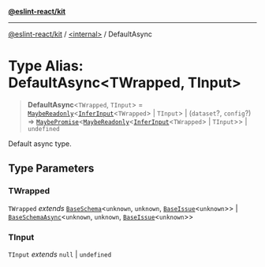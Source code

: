 [**@eslint-react/kit**](../../README.md)

***

[@eslint-react/kit](../../README.md) / [\<internal\>](../README.md) / DefaultAsync

# Type Alias: DefaultAsync\<TWrapped, TInput\>

> **DefaultAsync**\<`TWrapped`, `TInput`\> = [`MaybeReadonly`](MaybeReadonly.md)\<[`InferInput`](InferInput.md)\<`TWrapped`\> \| `TInput`\> \| (`dataset`?, `config`?) => [`MaybePromise`](MaybePromise.md)\<[`MaybeReadonly`](MaybeReadonly.md)\<[`InferInput`](InferInput.md)\<`TWrapped`\> \| `TInput`\>\> \| `undefined`

Default async type.

## Type Parameters

### TWrapped

`TWrapped` *extends* [`BaseSchema`](../interfaces/BaseSchema.md)\<`unknown`, `unknown`, [`BaseIssue`](../interfaces/BaseIssue.md)\<`unknown`\>\> \| [`BaseSchemaAsync`](../interfaces/BaseSchemaAsync.md)\<`unknown`, `unknown`, [`BaseIssue`](../interfaces/BaseIssue.md)\<`unknown`\>\>

### TInput

`TInput` *extends* `null` \| `undefined`
